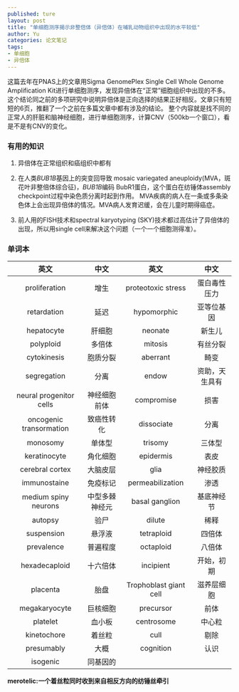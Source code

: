 ```yaml
---
published: ture
layout: post
title: "单细胞测序揭示非整倍体（异倍体）在哺乳动物组织中出现的水平较低"
author: Yu
categories: 论文笔记
tags:
- 单细胞
- 异倍体
---
```



这篇去年在PNAS上的文章用Sigma GenomePlex Single Cell Whole Genome Amplification Kit进行单细胞测序，发现异倍体在<q>正常</q>细胞组织中出现的不多。
这个结论同之前的多项研究中说明异倍体是正向选择的结果正好相反。文章只有短短的6页，推翻了一个之前在多篇文章中都有涉及的结论。
整个内容就是找不同的正常人的肝脏和脑神经细胞，进行单细胞测序，计算CNV（500kb一个窗口），看是不是有CNV的变化。


### 有用的知识

1. 异倍体在正常组织和癌组织中都有

2. 在人类*BUB1B*基因上的突变回导致 mosaic variegated aneuploidy(MVA，斑花叶非整倍体综合征)，*BUB1B*编码 BubR1蛋白，这个蛋白在纺锤体assembly checkpoint过程中染色质分离时起到作用。
MVA疾病的病人在一条或多条染色体上会出现异倍体的情况。MVA病人发育迟缓，会在儿童时期得癌症。

3. 前人用的FISH技术和spectral karyotyping (SKY)技术都过高估计了异倍体的出现，所以用single cell来解决这个问题（一个一个细胞测得准）。

### 单词本

|英文|中文|英文|中文|
|:----:|:----:|:----:|:----:|
|proliferation|增生|proteotoxic stress|蛋白毒性压力|
|retardation|延迟|hypomorphic|亚等位基因|
|hepatocyte|肝细胞|neonate|新生儿|
|polyploid|多倍体|mitosis|有丝分裂|
|cytokinesis|胞质分裂|aberrant|畸变|
|segregation|分离|endow|资助，天生具有|
|neural progenitor cells|神经细胞前体|compromise|损害|
|oncogenic transormation|致癌性转化|dissociate|分离|
|monosomy|单体型|trisomy|三体型|
|keratinocyte|角化细胞|epidermis|表皮|
|cerebral cortex|大脑皮层|glia|神经胶质|
|immunostaine|免疫标记|permeabilization|渗透|
|medium spiny neurons|中型多棘神经元|basal ganglion|基底神经节|
|autopsy|验尸|dilute|稀释|
|suspension|悬浮液|tetraploid|四倍体|
|prevalence|普遍程度|octaploid|八倍体|
|hexadecaploid|十六倍体|incipient|开始，初期|
|placenta|胎盘|Trophoblast giant cell|滋养层细胞|
|megakaryocyte|巨核细胞|precursor|前体|
|platelet|血小板|centrosome|中心粒|
|kinetochore|着丝粒|cull|剔除|
|presumably|大概|cognition|认识|
|isogenic|同基因的|||

**merotelic:一个着丝粒同时收到来自相反方向的纺锤丝牵引**


